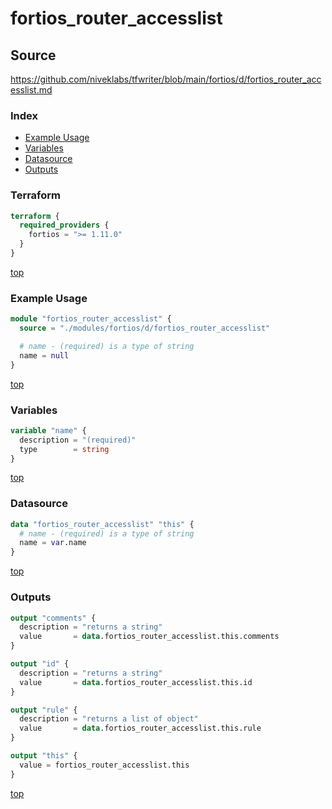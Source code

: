 # fortios_router_accesslist

## Source

https://github.com/niveklabs/tfwriter/blob/main/fortios/d/fortios_router_accesslist.md

### Index

- [Example Usage](#example-usage)
- [Variables](#variables)
- [Datasource](#datasource)
- [Outputs](#outputs)

### Terraform

```terraform
terraform {
  required_providers {
    fortios = ">= 1.11.0"
  }
}
```

[top](#index)

### Example Usage

```terraform
module "fortios_router_accesslist" {
  source = "./modules/fortios/d/fortios_router_accesslist"

  # name - (required) is a type of string
  name = null
}
```

[top](#index)

### Variables

```terraform
variable "name" {
  description = "(required)"
  type        = string
}
```

[top](#index)

### Datasource

```terraform
data "fortios_router_accesslist" "this" {
  # name - (required) is a type of string
  name = var.name
}
```

[top](#index)

### Outputs

```terraform
output "comments" {
  description = "returns a string"
  value       = data.fortios_router_accesslist.this.comments
}

output "id" {
  description = "returns a string"
  value       = data.fortios_router_accesslist.this.id
}

output "rule" {
  description = "returns a list of object"
  value       = data.fortios_router_accesslist.this.rule
}

output "this" {
  value = fortios_router_accesslist.this
}
```

[top](#index)